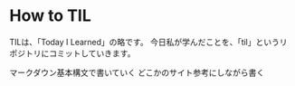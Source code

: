 # How to TIL

TILは、「Today I Learned」の略です。
今日私が学んだことを、「til」というリポジトリにコミットしていきます。

マークダウン基本構文で書いていく
どこかのサイト参考にしながら書く

